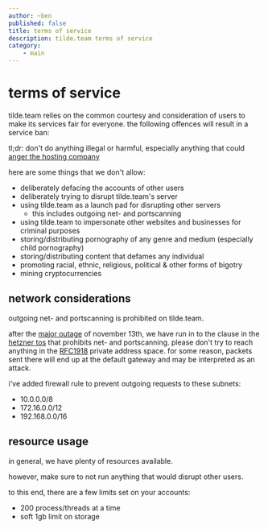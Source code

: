 ```yaml
---
author: ~ben
published: false
title: terms of service
description: tilde.team terms of service
category: 
    - main
---
```


# terms of service

tilde.team relies on the common courtesy and consideration of users to make its services fair for everyone. the following offences will result in a service ban:

tl;dr: don't do anything illegal or harmful, especially anything that could [anger the hosting company](https://www.hetzner.com/rechtliches/root-server/)

here are some things that we don't allow:

* deliberately defacing the accounts of other users
* deliberately trying to disrupt tilde.team's server
* using tilde.team as a launch pad for disrupting other servers
  - this includes outgoing net- and portscanning
* using tilde.team to impersonate other websites and businesses for criminal purposes
* storing/distributing pornography of any genre and medium (especially child pornography)
* storing/distributing content that defames any individual
* promoting racial, ethnic, religious, political & other forms of bigotry
* mining cryptocurrencies


## network considerations

outgoing net- and portscanning is prohibited on tilde.team.

after the [major outage](/~ben/blog/november-13-post-mortem.html) of november 13th, we have run in to the clause in the [hetzner tos](https://www.hetzner.com/rechtliches/root-server/) that prohibits net- and portscanning. please don't try to reach anything in the [RFC1918](https://tools.ietf.org/html/rfc1918) private address space. for some reason, packets sent there will end up at the default gateway and may be interpreted as an attack. 

i've added firewall rule to prevent outgoing requests to these subnets:

* 10.0.0.0/8            
* 172.16.0.0/12
* 192.168.0.0/16


## resource usage

in general, we have plenty of resources available. 

however, make sure to not run anything that would disrupt other users.

to this end, there are a few limits set on your accounts:

* 200 process/threads at a time
* soft 1gb limit on storage
